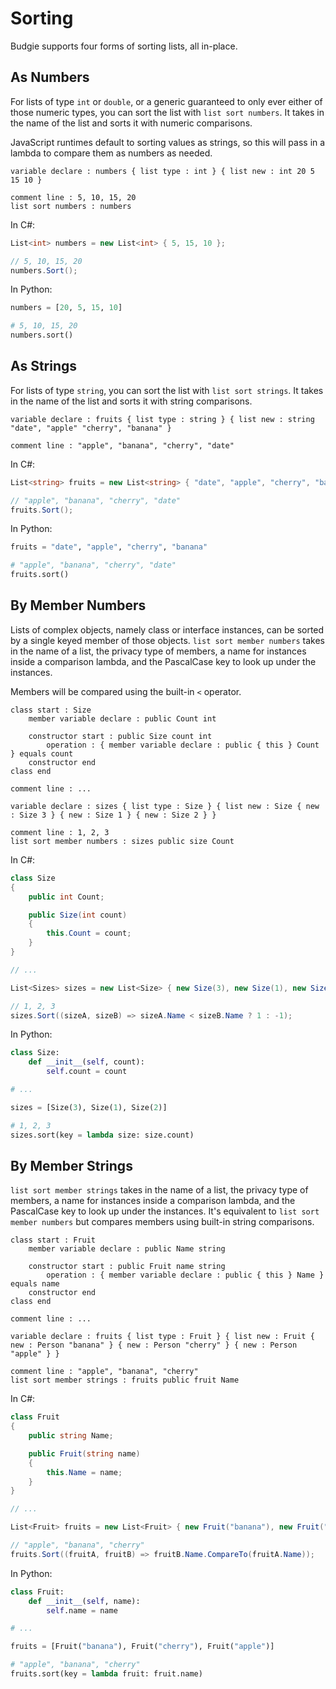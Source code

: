 # Sorting

Budgie supports four forms of sorting lists, all in-place.

## As Numbers

For lists of type `int` or `double`, or a generic guaranteed to only ever either of those numeric types, you can sort the list with `list sort numbers`.
It takes in the name of the list and sorts it with numeric comparisons.

JavaScript runtimes default to sorting values as strings, so this will pass in a lambda to compare them as numbers as needed.

```budgie
variable declare : numbers { list type : int } { list new : int 20 5 15 10 }

comment line : 5, 10, 15, 20
list sort numbers : numbers
```

In C#:

```csharp
List<int> numbers = new List<int> { 5, 15, 10 };

// 5, 10, 15, 20
numbers.Sort();
```

In Python:

```python
numbers = [20, 5, 15, 10]

# 5, 10, 15, 20
numbers.sort()
```

## As Strings

For lists of type `string`, you can sort the list with `list sort strings`.
It takes in the name of the list and sorts it with string comparisons.

```budgie
variable declare : fruits { list type : string } { list new : string "date", "apple" "cherry", "banana" }

comment line : "apple", "banana", "cherry", "date"
```

In C#:

```csharp
List<string> fruits = new List<string> { "date", "apple", "cherry", "banana" };

// "apple", "banana", "cherry", "date"
fruits.Sort();
```

In Python:

```python
fruits = "date", "apple", "cherry", "banana"

# "apple", "banana", "cherry", "date"
fruits.sort()
```

## By Member Numbers

Lists of complex objects, namely class or interface instances, can be sorted by a single keyed member of those objects.
`list sort member numbers` takes in the name of a list, the privacy type of members, a name for instances inside a comparison lambda, and the PascalCase key to look up under the instances.

Members will be compared using the built-in `<` operator.

```budgie
class start : Size
    member variable declare : public Count int

    constructor start : public Size count int
        operation : { member variable declare : public { this } Count } equals count
    constructor end
class end

comment line : ...

variable declare : sizes { list type : Size } { list new : Size { new : Size 3 } { new : Size 1 } { new : Size 2 } }

comment line : 1, 2, 3
list sort member numbers : sizes public size Count
```

In C#:

```csharp
class Size
{
    public int Count;

    public Size(int count)
    {
        this.Count = count;
    }
}

// ...

List<Sizes> sizes = new List<Size> { new Size(3), new Size(1), new Size(2) };

// 1, 2, 3
sizes.Sort((sizeA, sizeB) => sizeA.Name < sizeB.Name ? 1 : -1);
```

In Python:

```python
class Size:
    def __init__(self, count):
        self.count = count

# ...

sizes = [Size(3), Size(1), Size(2)]

# 1, 2, 3
sizes.sort(key = lambda size: size.count)
```

## By Member Strings

`list sort member strings` takes in the name of a list, the privacy type of members, a name for instances inside a comparison lambda, and the PascalCase key to look up under the instances.
It's equivalent to `list sort member numbers` but compares members using built-in string comparisons.

```budgie
class start : Fruit
    member variable declare : public Name string

    constructor start : public Fruit name string
        operation : { member variable declare : public { this } Name } equals name
    constructor end
class end

comment line : ...

variable declare : fruits { list type : Fruit } { list new : Fruit { new : Person "banana" } { new : Person "cherry" } { new : Person "apple" } }

comment line : "apple", "banana", "cherry"
list sort member strings : fruits public fruit Name
```

In C#:

```csharp
class Fruit
{
    public string Name;

    public Fruit(string name)
    {
        this.Name = name;
    }
}

// ...

List<Fruit> fruits = new List<Fruit> { new Fruit("banana"), new Fruit("cherry"), new Fruit("apple") };

// "apple", "banana", "cherry"
fruits.Sort((fruitA, fruitB) => fruitB.Name.CompareTo(fruitA.Name));
```

In Python:

```python
class Fruit:
    def __init__(self, name):
        self.name = name

# ...

fruits = [Fruit("banana"), Fruit("cherry"), Fruit("apple")]

# "apple", "banana", "cherry"
fruits.sort(key = lambda fruit: fruit.name)
```
